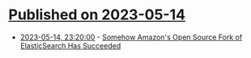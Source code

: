 # [Published on 2023-05-14](index.md)

* [2023-05-14, 23:20:00](https://news.slashdot.org/story/23/05/14/2316214/somehow-amazons-open-source-fork-of-elasticsearch-has-succeeded?utm_source=rss1.0mainlinkanon&utm_medium=feed) - [Somehow Amazon's Open Source Fork of ElasticSearch Has Succeeded](https://news.slashdot.org/story/23/05/14/2316214/somehow-amazons-open-source-fork-of-elasticsearch-has-succeeded?utm_source=rss1.0mainlinkanon&utm_medium=feed)
